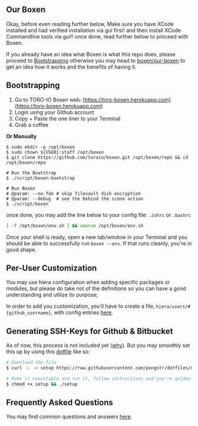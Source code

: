 Our Boxen
---

Okay, before even reading further below, Make sure you have XCode installed and
had verified installation via gui first! and then install XCode Commandline tools
via gui!! once done, read further below to proceed with Boxen.

If you already have an idea what Boxen is what this repo does,
please proceed to [Bootstrapping](#bootstrapping) otherwise you may
head to [boxen/our-boxen](https://github.com/boxen/our-boxen) to get
an idea how it works and the benefits of having it.

## Bootstrapping

1. Go to TORO-IO Boxen web: [https://toro-boxen.herokuapp.com](https://toro-boxen.herokuapp.com)
1. Login using your Github account
1. Copy + Paste the one liner to your Terminal
1. Grab a coffee

**Or Manually**

```
$ sudo mkdir -p /opt/boxen
$ sudo chown ${USER}:staff /opt/boxen
$ git clone https://github.com/toroio/boxen.git /opt/boxen/repo && cd /opt/boxen/repo

# Run the Bootstrap
$ ./script/boxen-bootstrap

# Run Boxen
# @param: --no-fde # skip filevault disk encryption
# @param: --debug  # see the behind the scene action
$ ./script/boxen
```

once done, you may add the line below to your config file:
`.zshrc` or `.bashrc`

```bash
[ -f /opt/boxen/env.sh ] && source /opt/boxen/env.sh
```

Once your shell is ready, open a new tab/window in your Terminal
and you should be able to successfully run `boxen --env`.
If that runs cleanly, you're in good shape.

Per-User Customization
--

You may use hiera configuration when adding specific packages or modules, but please
do take not of the definitions so you can have a good understanding and utilize its purpose;

In order to add you customization, you'll have to create a file,
`hiera/users/#{github_username}`, with config entries [here](hiera/users/README.md).


Generating SSH-Keys for Github & Bitbucket
---

As of now, this process is not included yet ([why](https://github.com/TORO-IO/boxen/issues/73)).
But you may smoothly set this up by using this [dotfile](https://github.com/pongstr/dotfiles/blob/master/init/.gituser)
like so:

```bash
# Download the file
$ curl -L -o setup https://raw.githubusercontent.com/pongstr/dotfiles/master/init/.gituser

# Make it executable and run it, follow instructions and you're golden
$ chmod +x setup && ./setup
```

Frequently Asked Questions
---

You may find common questions and answers [here](docs/faq.md).
